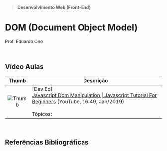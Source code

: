 > #### Desenvolvimento Web (Front-End)

# DOM (Document Object Model)

Prof. Eduardo Ono

<br>

## Vídeo Aulas

  | Thumb | Descrição |
  | :-: | --- |
  | ![Thumb](https://img.youtube.com/vi/wiozYyXQEVk/default.jpg) | [Dev Ed]<br>[Javascript Dom Manipulation \| Javascript Tutorial For Beginners](https://www.youtube.com/watch?v=wiozYyXQEVk) (YouTube, 16:49, Jan/2019)<br><br>Tópicos:

<br>

## Referências Bibliográficas

<br>
